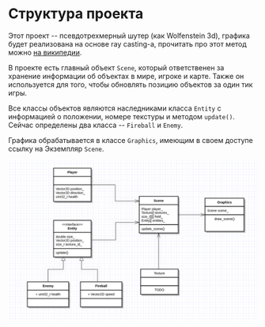 # Структура проекта
Этот проект -- псевдотрехмерный шутер (как Wolfenstein 3d), графика будет реализована на основе ray casting-а,
прочитать про этот метод можно [на википедии](https://en.wikipedia.org/wiki/Ray_casting).

В проекте есть главный объект `Scene`, который ответственен за хранение информации об объектах в мире,
игроке и карте. Также он используется для того, чтобы обновлять позицию объектов за один тик игры.

Все классы объектов являются наследниками класса `Entity` с информацией о положении, номере текстуры
и методом `update()`. Сейчас определены два класса -- `Fireball` и `Enemy`.

Графика обрабатывается в классе `Graphics`, имеющим в своем доступе ссылку на Экземпляр `Scene`.

![alt text](img/uml.png)